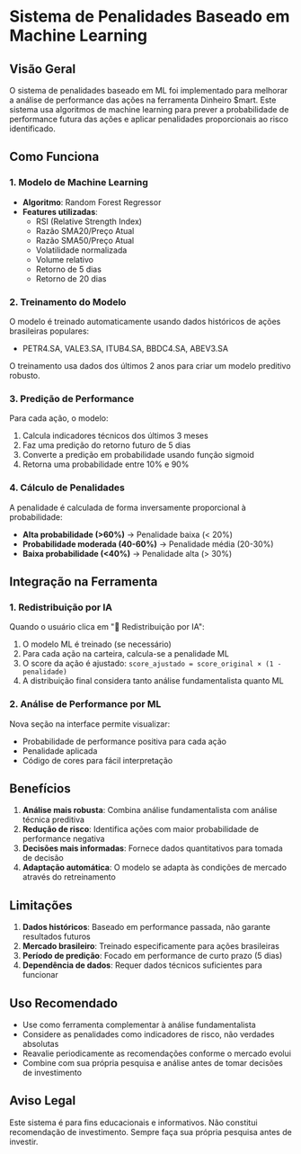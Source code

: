# Sistema de Penalidades Baseado em Machine Learning

## Visão Geral

O sistema de penalidades baseado em ML foi implementado para melhorar a análise de performance das ações na ferramenta Dinheiro $mart. Este sistema usa algoritmos de machine learning para prever a probabilidade de performance futura das ações e aplicar penalidades proporcionais ao risco identificado.

## Como Funciona

### 1. Modelo de Machine Learning

- **Algoritmo**: Random Forest Regressor
- **Features utilizadas**:
  - RSI (Relative Strength Index)
  - Razão SMA20/Preço Atual
  - Razão SMA50/Preço Atual
  - Volatilidade normalizada
  - Volume relativo
  - Retorno de 5 dias
  - Retorno de 20 dias

### 2. Treinamento do Modelo

O modelo é treinado automaticamente usando dados históricos de ações brasileiras populares:
- PETR4.SA, VALE3.SA, ITUB4.SA, BBDC4.SA, ABEV3.SA

O treinamento usa dados dos últimos 2 anos para criar um modelo preditivo robusto.

### 3. Predição de Performance

Para cada ação, o modelo:
1. Calcula indicadores técnicos dos últimos 3 meses
2. Faz uma predição do retorno futuro de 5 dias
3. Converte a predição em probabilidade usando função sigmoid
4. Retorna uma probabilidade entre 10% e 90%

### 4. Cálculo de Penalidades

A penalidade é calculada de forma inversamente proporcional à probabilidade:
- **Alta probabilidade (>60%)** → Penalidade baixa (< 20%)
- **Probabilidade moderada (40-60%)** → Penalidade média (20-30%)
- **Baixa probabilidade (<40%)** → Penalidade alta (> 30%)

## Integração na Ferramenta

### 1. Redistribuição por IA

Quando o usuário clica em "🧠 Redistribuição por IA":
1. O modelo ML é treinado (se necessário)
2. Para cada ação na carteira, calcula-se a penalidade ML
3. O score da ação é ajustado: `score_ajustado = score_original × (1 - penalidade)`
4. A distribuição final considera tanto análise fundamentalista quanto ML

### 2. Análise de Performance por ML

Nova seção na interface permite visualizar:
- Probabilidade de performance positiva para cada ação
- Penalidade aplicada
- Código de cores para fácil interpretação

## Benefícios

1. **Análise mais robusta**: Combina análise fundamentalista com análise técnica preditiva
2. **Redução de risco**: Identifica ações com maior probabilidade de performance negativa
3. **Decisões mais informadas**: Fornece dados quantitativos para tomada de decisão
4. **Adaptação automática**: O modelo se adapta às condições de mercado através do retreinamento

## Limitações

1. **Dados históricos**: Baseado em performance passada, não garante resultados futuros
2. **Mercado brasileiro**: Treinado especificamente para ações brasileiras
3. **Período de predição**: Focado em performance de curto prazo (5 dias)
4. **Dependência de dados**: Requer dados técnicos suficientes para funcionar

## Uso Recomendado

- Use como ferramenta complementar à análise fundamentalista
- Considere as penalidades como indicadores de risco, não verdades absolutas
- Reavalie periodicamente as recomendações conforme o mercado evolui
- Combine com sua própria pesquisa e análise antes de tomar decisões de investimento

## Aviso Legal

Este sistema é para fins educacionais e informativos. Não constitui recomendação de investimento. Sempre faça sua própria pesquisa antes de investir.
